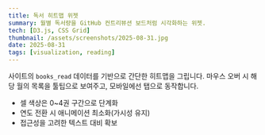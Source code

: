 ```yaml
---
title: 독서 히트맵 위젯
summary: 월별 독서량을 GitHub 컨트리뷰션 보드처럼 시각화하는 위젯.
tech: [D3.js, CSS Grid]
thumbnail: /assets/screenshots/2025-08-31.jpg
date: 2025-08-31
tags: [visualization, reading]
---
```


사이트의 `books_read` 데이터를 기반으로 간단한 히트맵을 그립니다. 마우스 오버 시 해당 월의 목록을 툴팁으로 보여주고, 모바일에선 탭으로 동작합니다.

- 셀 색상은 0~4권 구간으로 단계화
- 연도 전환 시 애니메이션 최소화(가시성 유지)
- 접근성을 고려한 텍스트 대비 확보

